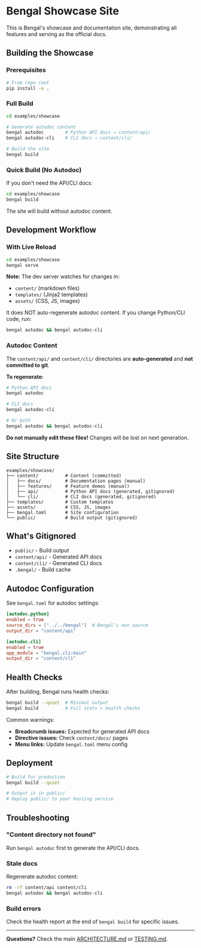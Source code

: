 # Bengal Showcase Site

This is Bengal's showcase and documentation site, demonstrating all features and serving as the official docs.

## Building the Showcase

### Prerequisites

```bash
# From repo root
pip install -e .
```

### Full Build

```bash
cd examples/showcase

# Generate autodoc content
bengal autodoc        # Python API docs → content/api/
bengal autodoc-cli    # CLI docs → content/cli/

# Build the site
bengal build
```

### Quick Build (No Autodoc)

If you don't need the API/CLI docs:

```bash
cd examples/showcase
bengal build
```

The site will build without autodoc content.

## Development Workflow

### With Live Reload

```bash
cd examples/showcase
bengal serve
```

**Note:** The dev server watches for changes in:
- `content/` (markdown files)
- `templates/` (Jinja2 templates)
- `assets/` (CSS, JS, images)

It does NOT auto-regenerate autodoc content. If you change Python/CLI code, run:

```bash
bengal autodoc && bengal autodoc-cli
```

### Autodoc Content

The `content/api/` and `content/cli/` directories are **auto-generated** and **not committed to git**.

**To regenerate:**
```bash
# Python API docs
bengal autodoc

# CLI docs  
bengal autodoc-cli

# Or both
bengal autodoc && bengal autodoc-cli
```

**Do not manually edit these files!** Changes will be lost on next generation.

## Site Structure

```
examples/showcase/
├── content/          # Content (committed)
│   ├── docs/         # Documentation pages (manual)
│   ├── features/     # Feature demos (manual)
│   ├── api/          # Python API docs (generated, gitignored)
│   └── cli/          # CLI docs (generated, gitignored)
├── templates/        # Custom templates
├── assets/           # CSS, JS, images
├── bengal.toml       # Site configuration
└── public/           # Build output (gitignored)
```

## What's Gitignored

- `public/` - Build output
- `content/api/` - Generated API docs
- `content/cli/` - Generated CLI docs
- `.bengal/` - Build cache

## Autodoc Configuration

See `bengal.toml` for autodoc settings:

```toml
[autodoc.python]
enabled = true
source_dirs = ["../../bengal"]  # Bengal's own source
output_dir = "content/api"

[autodoc.cli]
enabled = true
app_module = "bengal.cli:main"
output_dir = "content/cli"
```

## Health Checks

After building, Bengal runs health checks:

```bash
bengal build --quiet  # Minimal output
bengal build          # Full stats + health checks
```

Common warnings:
- **Breadcrumb issues:** Expected for generated API docs
- **Directive issues:** Check `content/docs/` pages
- **Menu links:** Update `bengal.toml` menu config

## Deployment

```bash
# Build for production
bengal build --quiet

# Output is in public/
# Deploy public/ to your hosting service
```

## Troubleshooting

### "Content directory not found"
Run `bengal autodoc` first to generate the API/CLI docs.

### Stale docs
Regenerate autodoc content:
```bash
rm -rf content/api content/cli
bengal autodoc && bengal autodoc-cli
```

### Build errors
Check the health report at the end of `bengal build` for specific issues.

---

**Questions?** Check the main [ARCHITECTURE.md](../../ARCHITECTURE.md) or [TESTING.md](../../TESTING.md).
